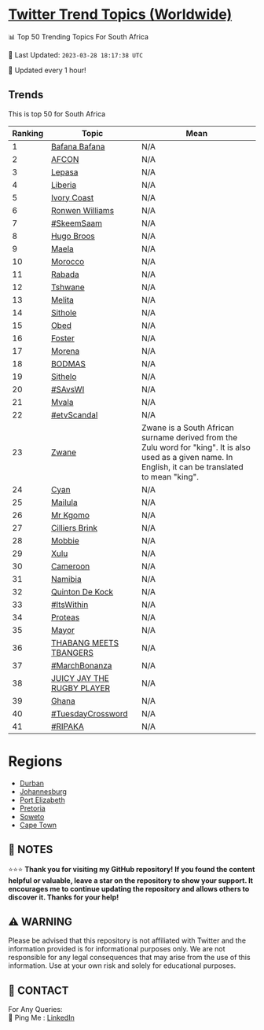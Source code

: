 [Twitter Trend Topics (Worldwide)](https://github.com/ErcinDedeoglu/Twitter-Trend-Topics)
==========


📊 Top 50 Trending Topics For South Africa

📆 Last Updated: `2023-03-28 18:17:38 UTC`

🔧 Updated every 1 hour!


## Trends

This is top 50 for South Africa

| Ranking | Topic | Mean |
| ------- | ------------ | ------------ |
| 1 | [Bafana Bafana](http://twitter.com/search?q=Bafana+Bafana) | N/A |
| 2 | [AFCON](http://twitter.com/search?q=AFCON) | N/A |
| 3 | [Lepasa](http://twitter.com/search?q=Lepasa) | N/A |
| 4 | [Liberia](http://twitter.com/search?q=Liberia) | N/A |
| 5 | [Ivory Coast](http://twitter.com/search?q=Ivory+Coast) | N/A |
| 6 | [Ronwen Williams](http://twitter.com/search?q=Ronwen+Williams) | N/A |
| 7 | [#SkeemSaam](http://twitter.com/search?q=%23SkeemSaam) | N/A |
| 8 | [Hugo Broos](http://twitter.com/search?q=Hugo+Broos) | N/A |
| 9 | [Maela](http://twitter.com/search?q=Maela) | N/A |
| 10 | [Morocco](http://twitter.com/search?q=Morocco) | N/A |
| 11 | [Rabada](http://twitter.com/search?q=Rabada) | N/A |
| 12 | [Tshwane](http://twitter.com/search?q=Tshwane) | N/A |
| 13 | [Melita](http://twitter.com/search?q=Melita) | N/A |
| 14 | [Sithole](http://twitter.com/search?q=Sithole) | N/A |
| 15 | [Obed](http://twitter.com/search?q=Obed) | N/A |
| 16 | [Foster](http://twitter.com/search?q=Foster) | N/A |
| 17 | [Morena](http://twitter.com/search?q=Morena) | N/A |
| 18 | [BODMAS](http://twitter.com/search?q=BODMAS) | N/A |
| 19 | [Sithelo](http://twitter.com/search?q=Sithelo) | N/A |
| 20 | [#SAvsWI](http://twitter.com/search?q=%23SAvsWI) | N/A |
| 21 | [Mvala](http://twitter.com/search?q=Mvala) | N/A |
| 22 | [#etvScandal](http://twitter.com/search?q=%23etvScandal) | N/A |
| 23 | [Zwane](http://twitter.com/search?q=Zwane) | Zwane is a South African surname derived from the Zulu word for "king". It is also used as a given name. In English, it can be translated to mean "king". |
| 24 | [Cyan](http://twitter.com/search?q=Cyan) | N/A |
| 25 | [Mailula](http://twitter.com/search?q=Mailula) | N/A |
| 26 | [Mr Kgomo](http://twitter.com/search?q=Mr+Kgomo) | N/A |
| 27 | [Cilliers Brink](http://twitter.com/search?q=Cilliers+Brink) | N/A |
| 28 | [Mobbie](http://twitter.com/search?q=Mobbie) | N/A |
| 29 | [Xulu](http://twitter.com/search?q=Xulu) | N/A |
| 30 | [Cameroon](http://twitter.com/search?q=Cameroon) | N/A |
| 31 | [Namibia](http://twitter.com/search?q=Namibia) | N/A |
| 32 | [Quinton De Kock](http://twitter.com/search?q=Quinton+De+Kock) | N/A |
| 33 | [#ItsWithin](http://twitter.com/search?q=%23ItsWithin) | N/A |
| 34 | [Proteas](http://twitter.com/search?q=Proteas) | N/A |
| 35 | [Mayor](http://twitter.com/search?q=Mayor) | N/A |
| 36 | [THABANG MEETS TBANGERS](http://twitter.com/search?q=THABANG+MEETS+TBANGERS) | N/A |
| 37 | [#MarchBonanza](http://twitter.com/search?q=%23MarchBonanza) | N/A |
| 38 | [JUICY JAY THE RUGBY PLAYER](http://twitter.com/search?q=JUICY+JAY+THE+RUGBY+PLAYER) | N/A |
| 39 | [Ghana](http://twitter.com/search?q=Ghana) | N/A |
| 40 | [#TuesdayCrossword](http://twitter.com/search?q=%23TuesdayCrossword) | N/A |
| 41 | [#RIPAKA](http://twitter.com/search?q=%23RIPAKA) | N/A |



# Regions

* [Durban](</South Africa/Durban.md>)
* [Johannesburg](</South Africa/Johannesburg.md>)
* [Port Elizabeth](</South Africa/Port Elizabeth.md>)
* [Pretoria](</South Africa/Pretoria.md>)
* [Soweto](</South Africa/Soweto.md>)
* [Cape Town](</South Africa/Cape Town.md>)



## 📝 NOTES

⭐⭐⭐ **Thank you for visiting my GitHub repository! If you found the content helpful or valuable, leave a star on the repository to show your support. It encourages me to continue updating the repository and allows others to discover it. Thanks for your help!**


## ⚠️ WARNING

Please be advised that this repository is not affiliated with Twitter and the information provided is for informational purposes only. We are not responsible for any legal consequences that may arise from the use of this information. Use at your own risk and solely for educational purposes.


## 📨 CONTACT

 For Any Queries:  
            🏓 Ping Me : [LinkedIn](https://www.linkedin.com/in/ercindedeoglu/)
